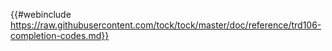 {{#webinclude https://raw.githubusercontent.com/tock/tock/master/doc/reference/trd106-completion-codes.md}}
